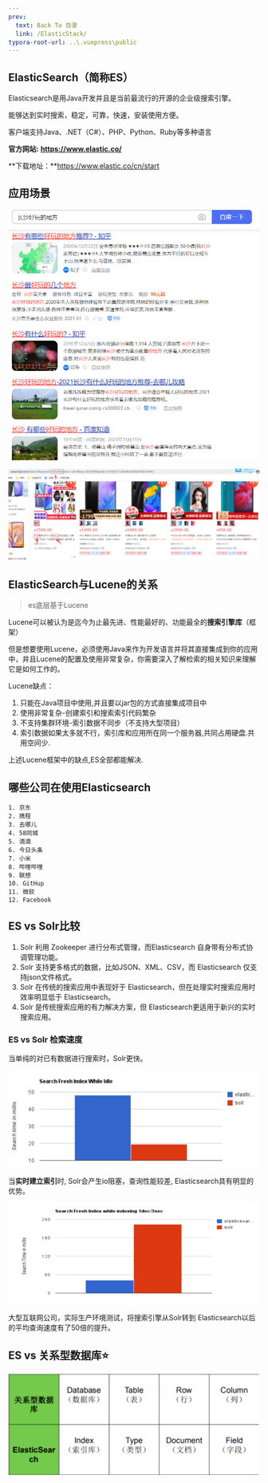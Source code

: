 ```yaml
---
prev:
  text: Back To 目录
  link: /ElasticStack/
typora-root-url: ..\.vuepress\public
---
```




## **ElasticSearch（简称ES）**

Elasticsearch是用Java开发并且是当前最流行的开源的企业级搜索引擎。

能够达到实时搜索，稳定，可靠，快速，安装使用方便。

客户端支持Java、.NET（C#）、PHP、Python、Ruby等多种语言

**官方网站:** **https://www.elastic.co/**

**下载地址：**https://www.elastic.co/cn/start



## **应用场景**

![](/images/elasticsearch/3219)

![](/images/elasticsearch/3220.png)



## **ElasticSearch与Lucene的关系**

> es底层基于Lucene

Lucene可以被认为是迄今为止最先进、性能最好的、功能最全的**搜索引擎库**（框架）

但是想要使用Lucene，必须使用Java来作为开发语言并将其直接集成到你的应用中，并且Lucene的配置及使用非常复杂，你需要深入了解检索的相关知识来理解它是如何工作的。

Lucene缺点：

1. 只能在Java项目中使用,并且要以jar包的方式直接集成项目中
2. 使用非常复杂-创建索引和搜索索引代码繁杂
3. 不支持集群环境-索引数据不同步（不支持大型项目）
4. 索引数据如果太多就不行，索引库和应用所在同一个服务器,共同占用硬盘.共用空间少.

上述Lucene框架中的缺点,ES全部都能解决.



## **哪些公司在使用Elasticsearch**

```
1. 京东
2. 携程
3. 去哪儿
4. 58同城
5. 滴滴
6. 今日头条
7. 小米
8. 哔哩哔哩
9. 联想
10. GitHup
11. 微软
12. Facebook
```



## **ES vs Solr比较**

1. Solr 利用 Zookeeper 进行分布式管理，而Elasticsearch 自身带有分布式协调管理功能。 
2. Solr 支持更多格式的数据，比如JSON、XML、CSV，而 Elasticsearch 仅支持json文件格式。 
3. Solr 在传统的搜索应用中表现好于 Elasticsearch，但在处理实时搜索应用时效率明显低于 Elasticsearch。 
4. Solr 是传统搜索应用的有力解决方案，但 Elasticsearch更适用于新兴的实时搜索应用。

### **ES vs Solr 检索速度**

当单纯的对已有数据进行搜索时，Solr更快。

![](/images/elasticsearch/3221.png)

当**实时建立索引**时, Solr会产生io阻塞，查询性能较差, Elasticsearch具有明显的优势。

![](/images/elasticsearch/3222.png)

大型互联网公司，实际生产环境测试，将搜索引擎从Solr转到 Elasticsearch以后的平均查询速度有了50倍的提升。



## **ES vs 关系型数据库**⭐

![](/images/elasticsearch/image-20210501224440651.png)

